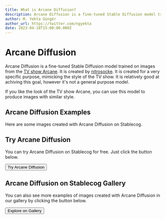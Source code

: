 ```yaml
---
title: What is Arcane Diffusion?
description: Arcane Diffusion is a fine-tuned Stable Diffusion model trained on images from the TV show Arcane.
author: M. Yekta Güngör
author_url: https://twitter.com/ngyekta
date: 2023-04-18T15:00:00.000Z
---
```


<script>
  import Button from '$components/buttons/Button.svelte'
  import DocImage from '$components/docs/DocImage.svelte'
</script>

# Arcane Diffusion

Arcane Diffusion is a fine-tuned Stable Diffusion model trained on images from the [TV show Arcane](https://www.imdb.com/title/tt11126994/). It is created by [nitrosocke](https://huggingface.co/nitrosocke). It is created for a very specific purpose, mimicking the style of the TV show. It is relatively good at achiving this goal, however it's not a general purpose model.

If you like the look of the TV show Arcane, you can use this model to produce images with similar style.

## Arcane Diffusion Examples

Here are some images created with Arcane Diffusion on Stablecog.

<DocImage src="https://ba.stablecog.com/guide/models/arcane-diffusion.jpg" alt="Arcane Diffusion Examples" width="2560" height="4480"/>

## Try Arcane Diffusion

You can try Arcane Diffusion on Stablecog for free. Just click the button below.

<Button class="mt-4" href="https://stablecog.com/generate/?mi=36d9d835-646f-4fc7-b9fe-98654464bf8e&adv=true" target="_blank">
Try Arcane Diffusion
</Button>

## Arcane Diffusion on Stablecog Gallery

You can also see more examples of images created with Arcane Diffusion in our gallery by clicking the button below.

<Button class="mt-4" href="https://stablecog.com/gallery?mi=36d9d835-646f-4fc7-b9fe-98654464bf8e" target="_blank">
  Explore on Gallery
</Button>
